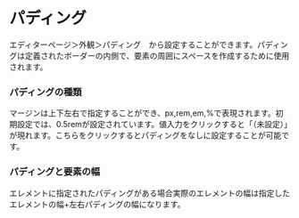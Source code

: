 # パディング

エディターページ＞外観＞パディング　から設定することができます。パディングは定義されたボーダーの内側で、要素の周囲にスペースを作成するために使用されます。

### パディングの種類

マージンは上下左右で指定することができ、px,rem,em,%で表現されます。初期設定では、0.5remが設定されています。値入力をクリックすると「（未設定）」が現れます。こちらをクリックするとパディングをなしに設定することが可能です。

### パディングと要素の幅

エレメントに指定されたパディングがある場合実際のエレメントの幅は指定したエレメントの幅+左右パディングの幅になります。
